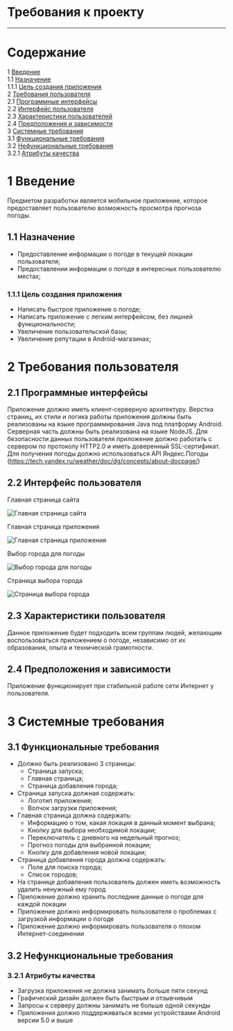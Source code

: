 # Требования к проекту
---

# Содержание
1 [Введение](#intro)  
1.1 [Назначение](#appointment)  
1.1.1 [Цель создания приложения](#purpose)   
2 [Требования пользователя](#user_requirements)  
2.1 [Программные интерфейсы](#software_interfaces)  
2.2 [Интерфейс пользователя](#user_interface)  
2.3 [Характеристики пользователей](#user_specifications)  
2.4 [Предположения и зависимости](#assumptions_and_dependencies)  
3 [Системные требования](#system_requirements)  
3.1 [Функциональные требования](#functional_requirements)  
3.2 [Нефункциональные требования](#non-functional_requirements)  
3.2.1 [Атрибуты качества](#quality_attributes)  

<a name="intro"/>

# 1 Введение
Предметом разработки является мобильное приложение, которое предоставляет пользователю возможность просмотра прогноза погоды.

<a name="appointment"/>

## 1.1 Назначение
+ Предоставление информации о погоде в текущей локации пользователя;
+ Предоставлении информации о погоде в интересных пользователю местах;

<a name="purpose"/>

### 1.1.1 Цель создания приложения
+ Написать быстрое приложение о погоде;
+ Написать приложение с легким интерфейсом, без лишней функциональности;
+ Увеличение пользовательской базы;
+ Увеличение репутации в Android-магазинах;

<a name="user_requirements"/>

# 2 Требования пользователя

<a name="software_interfaces"/>

## 2.1 Программные интерфейсы
Приложение должно иметь клиент-серверную архитектуру. Верстка страниц, их стили и логика работы приложения должны быть реализованы на языке программирования Java под платформу Android.   
Серверная часть должны быть реализована на языке NodeJS. Для безопасности данных пользователя приложение должно работать с сервером по протоколу HTTP2.0 и иметь доверенный SSL-сертификат.   
Для получения погоды должно использоваться API Яндекс.Погоды (https://tech.yandex.ru/weather/doc/dg/concepts/about-docpage/)   

<a name="user_interface"/>

## 2.2 Интерфейс пользователя
Главная страница сайта

![Главная страница сайта](https://github.com/VladislavSol/WeatherApp/blob/main/Mockups/logo.png)

Главная страница приложения

![Главная страница приложения](https://github.com/VladislavSol/WeatherApp/blob/main/Mockups/main.png)

Выбор города для погоды

![Выбор города для погоды](https://github.com/VladislavSol/WeatherApp/blob/main/Mockups/setCity.png)

Страница выбора города

![Страница выбора города](https://github.com/VladislavSol/WeatherApp/blob/main/Mockups/addCity.png)

<a name="user_specifications"/>

## 2.3 Характеристики пользователя
Данное приложение будет подходить всем группам людей, желающим воспользоваться приложением о погоде, независимо от их образования, опыта и технической грамотности.

<a name="assumptions_and_dependencies"/>

## 2.4 Предположения и зависимости
Приложение функционирует при стабильной работе сети Интернет у пользователя.

<a name="system_requirements"/>

# 3 Системные требования

<a name="functional_requirements"/>

## 3.1 Функциональные требования
* Должно быть реализовано 3 страницы:
  * Страница запуска;
  * Главная страница;
  * Страница добавления города;
* Страница запуска должная содержать:
  * Логотип приложения;
  * Волчок загрузки приложения;
* Главная страница должна содержать:
  * Информацию о том, какая локация в данный момент выбрана;
  * Кнопку для выбора необходимой локации;
  * Переключатель с дневного на недельный прогноз;
  * Прогноз погоды для выбранной локации;
  * Кнопку для добавления новой локации;
* Страница добавления города должна содержать:
  * Поле для поиска города;
  * Список городов;
* На странице добавления пользователь должен иметь возможность удалить ненужный ему город
* Приложение должно хранить последние данные о погоде для каждой локации
* Приложение должно информировать пользователя о проблемах с загрузкой информации о погоде
* Приложение должно информировать пользователя о плохом Интернет-соединении

<a name="non-functional_requirements"/>

## 3.2 Нефункциональные требования

<a name="quality_attributes"/>

### 3.2.1 Атрибуты качества
* Загрузка приложения не должна занимать больше пяти секунд
* Графический дизайн должен быть быстрым и отзывчивым
* Запросы к серверу должны занимать не больше одной секунды
* Приложения должно поддерживаться всеми устройствами Android версии 5.0 и выше
